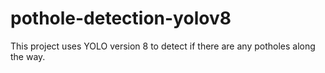 # pothole-detection-yolov8
This project uses YOLO version 8 to detect if there are any potholes along the way.
